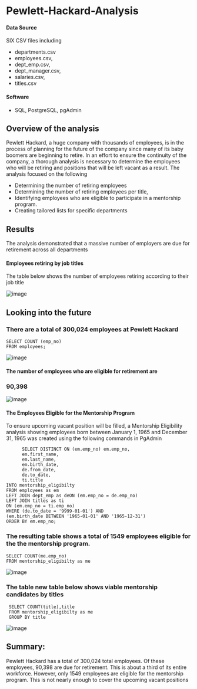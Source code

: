 # Pewlett-Hackard-Analysis
#### Data Source
 SIX CSV files including
- departments.csv 
- employees.csv,
- dept_emp.csv, 
- dept_manager.csv, 
- salaries.csv, 
- titles.csv

#### Software
- SQL, PostgreSQL, pgAdmin

## Overview of the analysis
Pewlett Hackard, a huge company with thousands of employees, is in the process of planning for the future of the company since many of its baby boomers are beginning to retire. In an effort to ensure the continuity of the company, a thorough analysis is necessary to determine the employees who will be retiring and positions that will be left vacant as a result. The analysis focused on the following

- Determining the number of retiring employees 
- Determining the number of retiring employees per title,
- Identifying employees who are eligible to participate in a mentorship program.
- Creating tailored lists for specific departments

## Results
The analysis demonstrated that a massive number of employers are due for retirement across all departments

#### Employees retiring by job titles 
The table below shows the number of employees retiring according to their job title 

![image](https://user-images.githubusercontent.com/90416094/142129919-2aa323d1-5094-41c4-8472-9f3cab02dd2d.png)

    
## Looking into the future

### There are a total of 300,024 employees at Pewlett Hackard
   
    SELECT COUNT (emp_no)
    FROM employees;
    
    
   ![image](https://user-images.githubusercontent.com/90416094/142255980-657e14d3-2a18-4ce7-b8f7-57428282683d.png)

#### The number of employees who are eligible for retirement are 
### 90,398

![image](https://user-images.githubusercontent.com/90416094/142255900-a766df59-95a8-4ad6-bec9-05596a243023.png)

#### The Employees Eligible for the Mentorship Program

To ensure upcoming vacant position will be filled, a Mentorship Eligibility analysis showing employees born between January 1, 1965 and December 31, 1965 was created using the following commands in PgAdmin

          SELECT DISTINCT ON (em.emp_no) em.emp_no,
          em.first_name,
	      em.last_name, 
	      em.birth_date,
	      de.from_date,
	      de.to_date,  
	      ti.title
    INTO mentorship_eligibilty
    FROM employees as em
    LEFT JOIN dept_emp as deON (em.emp_no = de.emp_no)
    LEFT JOIN titles as ti
    ON (em.emp_no = ti.emp_no)
    WHERE (de.to_date = '9999-01-01') AND 
    (em.birth_date BETWEEN '1965-01-01' AND '1965-12-31')
    ORDER BY em.emp_no;	

### The resulting table shows a total of 1549 employees eligible for the the mentorship program.
     
    SELECT COUNT(me.emp_no)
    FROM mentorship_eligibilty as me
    
![image](https://user-images.githubusercontent.com/90416094/142222533-4d83c40c-1d59-4913-be3e-66ba009ba8a2.png)

### The table new table below shows viable mentorship candidates by titles

     SELECT COUNT(title),title
     FROM mentorship_eligibilty as me
     GROUP BY title

![image](https://user-images.githubusercontent.com/90416094/142222726-4f77a9ab-7a76-473d-a638-6546bc79af86.png)

## Summary:

Pewlett Hackard has a total of 300,024 total employees. Of these employees, 90,398 are due for retirement. This is about a third of its entire workforce.  However, only 1549 employees are eligible for the mentorship program. This is not nearly enough to cover the upcoming vacant positions
